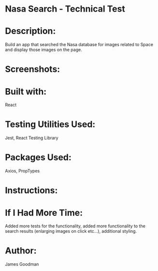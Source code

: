 # Nasa Search - Technical Test

# Description:
Build an app that searched the Nasa database for images related to Space and display those images on the page.
# Screenshots:

# Built with:
React

# Testing Utilities Used:
Jest, React Testing Library

# Packages Used:
Axios, PropTypes

# Instructions:

# If I Had More Time:
Added more tests for the functionality, added more functionality to the search results (enlarging images on click etc...), additional styling.
# Author:
James Goodman

